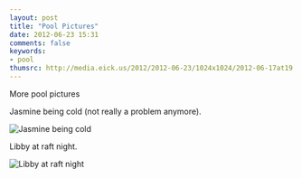 ```yaml
---
layout: post
title: "Pool Pictures"
date: 2012-06-23 15:31
comments: false
keywords: 
- pool
thumsrc: http://media.eick.us/2012/2012-06-23/1024x1024/2012-06-17at19.48.53.jpg 
---
```

More pool pictures

Jasmine being cold (not really a problem anymore).

![Jasmine being cold](http://media.eick.us/media/photographs/2012/2012-06-23/2012-06-17at19.48.53.jpg)


Libby at raft night.

![Libby at raft night](http://media.eick.us/media/photographs/2012/2012-06-23/2012-06-17at19.40.06.jpg)


